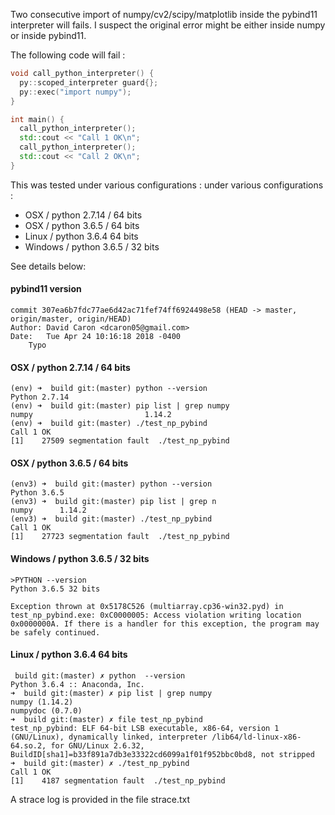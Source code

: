 Two consecutive import of numpy/cv2/scipy/matplotlib inside the pybind11 interpreter
will fails.
I suspect the original error might be either inside numpy or inside pybind11.

The following code will fail : 

`````cpp
void call_python_interpreter() {
  py::scoped_interpreter guard{};
  py::exec("import numpy");
}

int main() {
  call_python_interpreter();
  std::cout << "Call 1 OK\n"; 
  call_python_interpreter();
  std::cout << "Call 2 OK\n"; 
}
`````

This was tested under various configurations :
under various configurations : 
- OSX / python 2.7.14 /  64 bits
- OSX / python 3.6.5 /  64 bits
- Linux / python 3.6.4 64 bits
- Windows / python 3.6.5 / 32 bits


See details below: 


#### pybind11 version
````
commit 307ea6b7fdc77ae6d42ac71fef74ff6924498e58 (HEAD -> master, origin/master, origin/HEAD)
Author: David Caron <dcaron05@gmail.com>
Date:   Tue Apr 24 10:16:18 2018 -0400
    Typo
````

#### OSX / python 2.7.14 /  64 bits

````
(env) ➜  build git:(master) python --version
Python 2.7.14
(env) ➜  build git:(master) pip list | grep numpy
numpy                         1.14.2
(env) ➜  build git:(master) ./test_np_pybind
Call 1 OK
[1]    27509 segmentation fault  ./test_np_pybind
````

#### OSX / python 3.6.5 /  64 bits
````
(env3) ➜  build git:(master) python --version
Python 3.6.5
(env3) ➜  build git:(master) pip list | grep n
numpy      1.14.2
(env3) ➜  build git:(master) ./test_np_pybind
Call 1 OK
[1]    27723 segmentation fault  ./test_np_pybind
````

#### Windows / python 3.6.5 / 32 bits
````
>PYTHON --version
Python 3.6.5 32 bits
````

`Exception thrown at 0x5178C526 (multiarray.cp36-win32.pyd) in test_np_pybind.exe: 0xC0000005: Access violation writing location 0x0000000A. If there is a handler for this exception, the program may be safely continued.`

#### Linux / python 3.6.4 64 bits

````
 build git:(master) ✗ python  --version
Python 3.6.4 :: Anaconda, Inc.
➜  build git:(master) ✗ pip list | grep numpy
numpy (1.14.2)
numpydoc (0.7.0)
➜  build git:(master) ✗ file test_np_pybind 
test_np_pybind: ELF 64-bit LSB executable, x86-64, version 1 (GNU/Linux), dynamically linked, interpreter /lib64/ld-linux-x86-64.so.2, for GNU/Linux 2.6.32, BuildID[sha1]=b33f891a7db3e33322cd6099a1f01f952bbc0bd8, not stripped
➜  build git:(master) ✗ ./test_np_pybind 
Call 1 OK
[1]    4187 segmentation fault  ./test_np_pybind
````

A strace log is provided in the file strace.txt

